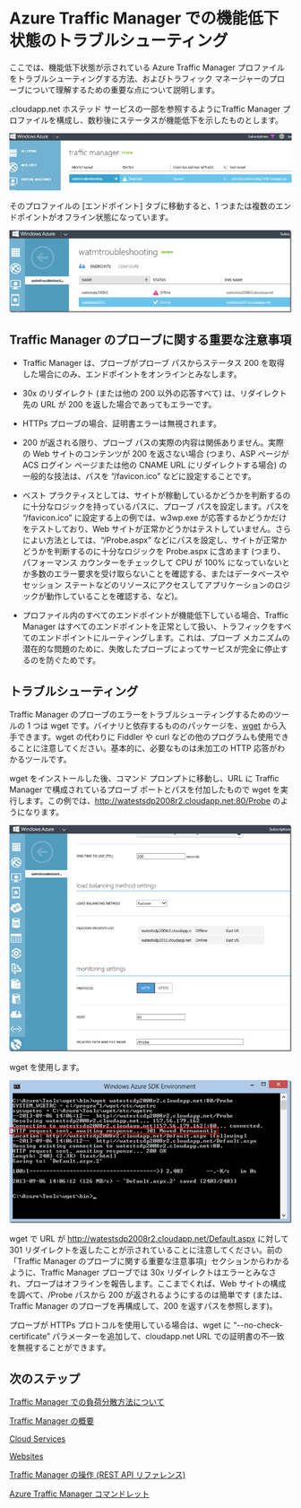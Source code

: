 <properties
   pageTitle="Azure Traffic Manager での機能低下状態のトラブルシューティング"
   description="Traffic Manager プロファイルが機能低下状態と示されるときのトラブルシューティング方法について説明します。"
   services="traffic-manager"
   documentationCenter=""
   authors="kwill-MSFT"
   manager="adinah"
   editor="joaoma" />

<tags 
   ms.service="traffic-manager"
   ms.devlang="na"
   ms.topic="article"
   ms.tgt_pltfrm="na"
   ms.workload="infrastructure-services"
   ms.date="06/02/2015"
   ms.author="joaoma" />
# Azure Traffic Manager での機能低下状態のトラブルシューティング
ここでは、機能低下状態が示されている Azure Traffic Manager プロファイルをトラブルシューティングする方法、およびトラフィック マネージャーのプローブについて理解するための重要な点について説明します。


.cloudapp.net ホステッド サービスの一部を参照するようにTraffic Manager プロファイルを構成し、数秒後にステータスが機能低下を示したものとします。

![degradedstate](./media/traffic-manager-troubleshooting-degraded/traffic-manager-degraded.png)

そのプロファイルの [エンドポイント] タブに移動すると、1 つまたは複数のエンドポイントがオフライン状態になっています。

![offline](./media/traffic-manager-troubleshooting-degraded/traffic-manager-offline.png)

## Traffic Manager のプローブに関する重要な注意事項

- Traffic Manager は、プローブがプローブ パスからステータス 200 を取得した場合にのみ、エンドポイントをオンラインとみなします。
- 30x のリダイレクト (または他の 200 以外の応答すべて) は、リダイレクト先の URL が 200 を返した場合であってもエラーです。

- HTTPs プローブの場合、証明書エラーは無視されます。
 
- 200 が返される限り、プローブ パスの実際の内容は関係ありません。実際の Web サイトのコンテンツが 200 を返さない場合 (つまり、ASP ページが ACS ログイン ページまたは他の CNAME URL にリダイレクトする場合) の一般的な技法は、パスを “/favicon.ico” などに設定することです。
 
- ベスト プラクティスとしては、サイトが稼動しているかどうかを判断するのに十分なロジックを持っているパスに、プローブ パスを設定します。パスを “/favicon.ico” に設定する上の例では、w3wp.exe が応答するかどうかだけをテストしており、Web サイトが正常かどうかはテストしていません。さらによい方法としては、“/Probe.aspx” などにパスを設定し、サイトが正常かどうかを判断するのに十分なロジックを Probe.aspx に含めます (つまり、パフォーマンス カウンターをチェックして CPU が 100% になっていないとか多数のエラー要求を受け取らないことを確認する、またはデータベースやセッション ステートなどのリソースにアクセスしてアプリケーションのロジックが動作していることを確認する、など)。
 
- プロファイル内のすべてのエンドポイントが機能低下している場合、Traffic Manager はすべてのエンドポイントを正常として扱い、トラフィックをすべてのエンドポイントにルーティングします。これは、プローブ メカニズムの潜在的な問題のために、失敗したプローブによってサービスが完全に停止するのを防ぐためです。

  

## トラブルシューティング

Traffic Manager のプローブのエラーをトラブルシューティングするためのツールの 1 つは wget です。バイナリと依存するもののパッケージを、[wget](http://gnuwin32.sourceforge.net/packages/wget.htm) から入手できます。wget の代わりに Fiddler や curl などの他のプログラムも使用できることに注意してください。基本的に、必要なものは未加工の HTTP 応答がわかるツールです。

wget をインストールした後、コマンド プロンプトに移動し、URL に Traffic Manager で構成されているプローブ ポートとパスを付加したもので wget を実行します。この例では、http://watestsdp2008r2.cloudapp.net:80/Probe のようになります。

![troubleshooting](./media/traffic-manager-troubleshooting-degraded/traffic-manager-troubleshooting.png)

wget を使用します。

![wget](./media/traffic-manager-troubleshooting-degraded/traffic-manager-wget.png)

 

wget で URL が http://watestsdp2008r2.cloudapp.net/Default.aspx に対して 301 リダイレクトを返したことが示されていることに注意してください。前の「Traffic Manager のプローブに関する重要な注意事項」セクションからわかるように、Traffic Manager プローブでは 30x リダイレクトはエラーとみなされ、プローブはオフラインを報告します。ここまでくれば、Web サイトの構成を調べて、/Probe パスから 200 が返されるようにするのは簡単です (または、Traffic Manager のプローブを再構成して、200 を返すパスを参照します)。

 

プローブが HTTPs プロトコルを使用している場合は、wget に “--no-check-certificate” パラメーターを追加して、cloudapp.net URL での証明書の不一致を無視することができます。


## 次のステップ


[Traffic Manager での負荷分散方法について](traffic-manager-load-balancing-methods.md)

[Traffic Manager の概要](../traffic-manmager-overview.md)

[Cloud Services](http://go.microsoft.com/fwlink/?LinkId=314074)

[Websites](http://go.microsoft.com/fwlink/p/?LinkId=393327)

[Traffic Manager の操作 (REST API リファレンス)](http://go.microsoft.com/fwlink/?LinkId=313584)

[Azure Traffic Manager コマンドレット](http://go.microsoft.com/fwlink/p/?LinkId=400769)
 

<!---HONumber=62-->